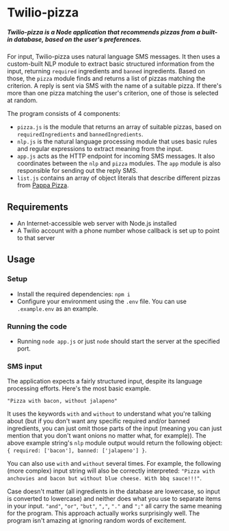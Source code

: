 # Twilio-pizza

##### Twilio-pizza is a Node application that recommends pizzas from a built-in database, based on the user's preferences.

For input, Twilio-pizza uses natural language SMS messages. It then uses a custom-built NLP module to extract basic structured information from the input, returning ``required`` ingredients and ``banned`` ingredients. Based on those, the ``pizza`` module finds and returns a list of pizzas matching the criterion. A reply is sent via SMS with the name of a suitable pizza. If there's more than one pizza matching the user's criterion, one of those is selected at random.

The program consists of 4 components:

* ``pizza.js`` is the module that returns an array of suitable pizzas, based on ``requiredIngredients`` and ``bannedIngredients``.
* ``nlp.js`` is the natural language processing module that uses basic rules and regular expressions to extract meaning from the input.
* ``app.js`` acts as the HTTP endpoint for incoming SMS messages. It also coordinates between the ``nlp`` and ``pizza`` modules. The ``app`` module is also responsible for sending out the reply SMS.
* ``list.js`` contains an array of object literals that describe different pizzas from [Pappa Pizza](http://www.pappapizza.ee/menuu/tallinn/).

## Requirements

* An Internet-accessible web server with Node.js installed
* A Twilio account with a phone number whose callback is set up to point to that server

## Usage

### Setup
* Install the required dependencies: ``npm i``
* Configure your environment using the ``.env`` file. You can use ``.example.env`` as an example.

### Running the code
* Running ``node app.js`` or just ``node`` should start the server at the specified port.

### SMS input

The application expects a fairly structured input, despite its language processing efforts. Here's the most basic example.


``"Pizza with bacon, without jalapeno" ``

It uses the keywords ``with`` and ``without`` to understand what you're talking about (but if you don't want any specific required and/or banned ingredients, you can just omit those parts of the input (meaning you can just mention that you don't want onions no matter what, for example)). The above example string's ``nlp`` module output would return the following object:
``{ required: ['bacon'], banned: ['jalapeno'] }``.

You can also use ``with`` and ``without`` several times. For example, the following (more complex) input string will also be correctly interpreted: ``"Pizza with anchovies and bacon but without blue cheese. With bbq sauce!!!"``.

Case doesn't matter (all ingredients in the database are lowercase, so input is converted to lowercase) and neither does what you use to separate items in your input. ``"and"``, ``"or"``, ``"but"``, ``","``, ``"."`` and ``";"`` all carry the same meaning for the program. This approach actually works surprisingly well. The program isn't amazing at ignoring random words of excitement.
